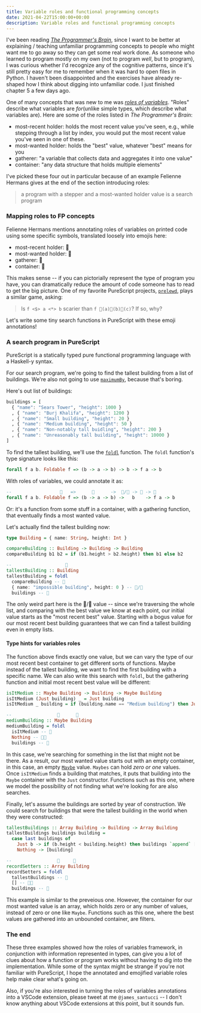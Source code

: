 ```yaml
---
title: Variable roles and functional programming concepts
date: 2021-04-22T15:00:00+00:00
description: Variable roles and functional programming concepts
---
```


I've been reading [*The Programmer's Brain*], since I want to be better at explaining / teaching
unfamiliar programming concepts to people who might want me to go away so they can get some
real work done. As someone who learned to program mostly on my own (not to program _well_, but to
program), I was curious whether I'd recognize any of the cognitive patterns, since it's still
pretty easy for me to remember when it was hard to open files in Python. I haven't been disappointed
and the exercises have already re-shaped how I think about digging into unfamiliar code. I just
finished chapter 5 a few days ago.

One of many concepts that was new to me was [_roles of variables_]. "Roles" describe what variables are _for_(unlike simple types, which describe what variables are).
Here are some of the roles listed in *The Programmer's Brain*:

- most-recent holder: holds the most recent value you've seen, e.g., while stepping through a list by index, you would put the most recent value you've seen in one of these.
- most-wanted holder: holds the "best" value, whatever "best" means for you
- gatherer: "a variable that collects data and aggregates it into one value"
- container: "any data structure that holds multiple elements"

I've picked these four out in particular because of an example Felienne Hermans gives at the end of the section introducing roles:

> a program with a stepper and a most-wanted holder value is a search program

### Mapping roles to FP concepts

Felienne Hermans mentions annotating roles of variables on printed code using some specific symbols, translated loosely into emojis here:

- most-recent holder: 📆
- most-wanted holder: 💎
- gatherer: 🧺
- container: 🔳

This makes sense -- if you can pictorially represent the type of program you have, you can
dramatically reduce the amount of code someone has to read to get the big picture. One of my favorite PureScript
projects, [`prelewd`], plays a similar game, asking:

> Is `f <$> a <*> b` scarier than `f 🚂(a)🚋(b)🚋(c)`? If so, why?

Let's write some tiny search functions in PureScript with these emoji annotations!

### A search program in PureScript

PureScript is a statically typed pure functional programming language with a Haskell-y syntax.

For our search program, we're going to find the tallest building from a list of buildings. We're also not going
to use [`maximumBy`], because that's boring.

Here's out list of buildings:

```purescript
buildings = [
  { "name": "Sears Tower", "height": 1000 }
  , { "name": "Burj Khalifa", "height": 1200 }
  , { "name": "Small building", "height": 20 }
  , { "name": "Medium building", "height": 50 }
  , { "name": "Non-notably tall buidling", "height": 200 }
  , { "name": "Unreasonably tall building", "height": 10000 }
]
```

To find the tallest building, we'll use the [`foldl`] function. The `foldl` function's type signature looks like this:

```purescript
forall f a b. Foldable f => (b -> a -> b) -> b -> f a -> b
```

With roles of variables, we could annotate it as:

```purescript
--                  🔳   =>      🧺      ->  💎/📆 -> 🔳 -> 💎
forall f a b. Foldable f => (b -> a -> b) ->   b    -> f a -> b
```

Or: it's a function from some stuff in a container, with a gathering function, that eventually finds a most wanted value.

Let's actually find the tallest building now:

```purescript
type Building = { name: String, height: Int }

compareBuilding :: Building -> Building -> Building
compareBuilding b1 b2 = if (b1.height > b2.height) then b1 else b2

--                    💎
tallestBuilding :: Building
tallestBuilding = foldl
  compareBuilding -- 🧺
  { name: "impossible building", height: 0 } -- 💎/📆
  buildings -- 🔳
```

The only weird part here is the 💎/📆 value -- since we're traversing the whole list, and comparing with the best value we know
at each point, our initial value starts as the "most recent best" value. Starting with a bogus value for our most recent best building guarantees that we can
find a tallest building even in empty lists.

#### Type hints for variables roles

The function above finds exactly one value, but we can vary the type of our most recent best container to get different sorts of functions.
Maybe  instead of the tallest building, we want to find the first building with a specific name. We can also write this search with `foldl`, but
the gathering function and initial most recent best value will be different:

```purescript
isItMedium :: Maybe Building -> Building -> Maybe Building
isItMedium (Just building) _ = Just building
isItMedium _ building = if (building.name == "Medium building") then Just building else Nothing

--                 🔳      💎
mediumBuilding :: Maybe Building
mediumBuilding = foldl
  isItMedium -- 🧺
  Nothing -- 🔳💎
  buildings -- 🔳
```

In this case, we're searching for something in the list that might not be there. As a result, our most wanted value
starts out with an empty container, in this case, an empty [`Maybe`] value. `Maybes` can hold _zero or one_ values.
Once `isItMedium` finds a building that matches, it puts that building into the `Maybe` container with the `Just`
constructor. Functions such as this one, where we model the possibility of not finding what we're looking for are also searches.

Finally, let's assume the buildings are sorted by year of construction. We could search for buildings that were the tallest
building in the world when they were constructed:

```purescript
tallestBuildings :: Array Building -> Building -> Array Building
tallestBuildings buildings building =
  case last buildings of
    Just b -> if (b.height < building.height) then buildings `append` [building] else buildings
    Nothing -> [building]

--                 🔳     💎
recordSetters :: Array Building
recordSetters = foldl
  tallestBuildings -- 🧺
  [] -- 🔳💎
  buildings -- 🔳
```

This example is similar to the preveious one. However, the container for our most wanted value is an array, which holds
zero or any number of values, instead of zero or one like `Maybe`. Functions such as this one, where the best values are gathered into an unbounded container, are filters.

### The end

These three examples showed how the roles of variables framework, in conjunction with information represented in types,
can give you a lot of clues about how a function or program works without having to dig into the implementation. While some
of the syntax might be strange if you're not familiar with PureScript, I hope the annotated and emojified variable roles help make clear what's going on.

Also, if you're also interested in turning the roles of variables annotations into a VSCode extension, please tweet at me
`@james_santucci` -- I don't know anything about VSCode extensions at this point, but it sounds fun.

[*The Programmer's Brain*]: https://www.manning.com/books/the-programmers-brain
[_roles of variables_]: https://www.tandfonline.com/doi/full/10.1080/08993400500056563
[`prelewd`]: https://pursuit.purescript.org/packages/purescript-prelewd/0.1.0
[`maximumBy`]: https://pursuit.purescript.org/packages/purescript-foldable-traversable/5.0.1/docs/Data.Semigroup.Foldable#v:maximumBy
[`Maybe`]: https://pursuit.purescript.org/packages/purescript-maybe/5.0.0/docs/Data.Maybe#t:Maybe
[`foldl`]: https://pursuit.purescript.org/packages/purescript-foldable-traversable/5.0.1/docs/Data.Foldable#v:foldl